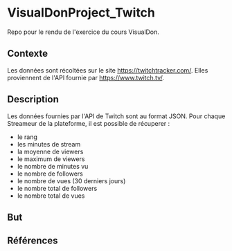 # VisualDonProject_Twitch
Repo pour le rendu de l'exercice du cours VisualDon. 

## Contexte 
Les données sont récoltées sur le site https://twitchtracker.com/. Elles proviennent de l'API fournie par https://www.twitch.tv/. 
## Description
Les données fournies par l'API de Twitch sont au format JSON. Pour chaque Streameur de la plateforme, il est possible de récuperer : 
- le rang 
- les minutes de stream
- la moyenne de viewers
- le maximum de viewers 
- le nombre de minutes vu
- le nombre de followers
- le nombre de vues (30 derniers jours) 
- le nombre total de followers
- le nombre total de vues
## But 
## Références 
